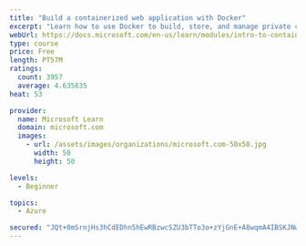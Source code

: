 ```yaml
---
title: "Build a containerized web application with Docker"
excerpt: "Learn how to use Docker to build, store, and manage private container images with the Azure Container Registry."
webUrl: https://docs.microsoft.com/en-us/learn/modules/intro-to-containers/
type: course
price: Free
length: PT57M
ratings:
  count: 3957
  average: 4.635835
heat: 53

provider:
  name: Microsoft Learn
  domain: microsoft.com
  images:
    - url: /assets/images/organizations/microsoft.com-50x50.jpg
      width: 50
      height: 50

levels:
  - Beginner

topics:
  - Azure

secured: "JQt+0mSrnjHs3hCdEDhn5hEwRBzwcSZU3bTTo3o+zYjGnE+A8wqmA4IBSKJNw9UaCp4NiIM3CuXDt2RWaSDqWA5PUtw2nhjTghIoCRytiacW0lhpB/1wDF1aRG+vl2ydplCdpVmLC+JGUbmvjh+lahEPydc2nHjATi2J6YqdmRfb6trfgALTgIgKxXp2hOs5Xnyy1/IpQYNR4KNdK9e9cVXqjXIPnLjJp3op9clO+EHujLAMuGinECK2CUazzVcnroNJu8z9PgEOvUAXWvHvx7itxOCIFAz7dTVo+rBOPjrxt/UM0wm72bZy4L/0dKYpfOCu15pxJDgHcrV8ucR4W3ODK7HzK3560+q2F4tQ/YNb0pYcQEQS3auLp/PkBfA4qTw82pbqJHF0HwTaKYMcpT6OyFpgKdxver2o2rb+GYo=;jCgpfjk1vMiPLRXspG3BrQ=="
---
```


